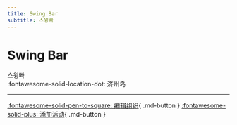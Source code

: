 ```yaml
---
title: Swing Bar
subtitle: 스윙빠
---
```


# Swing Bar

스윙빠  
:fontawesome-solid-location-dot: 济州岛  


---

[:fontawesome-solid-pen-to-square: 编辑组织](https://github.com/swingdance/orgs/issues/new?assignees=&labels=update+org&projects=&template=03-update_entity.yml&title=Update%20Org%3A%20ko_KR%20%E2%80%A2%20Swing%20Bar&region=ko_KR&id=swing-bar&name=Swing%20Bar){ .md-button } [:fontawesome-solid-plus: 添加活动](https://github.com/swingdance/events/issues/new?assignees=&labels=add+event&projects=&template=02-add_entity.yml&title=Add%20Event%3A%20ko_KR%20%E2%80%A2%20%3CName%3E&region=ko_KR&province=Jeju&city=Jeju&org_id=swing-bar){ .md-button }
